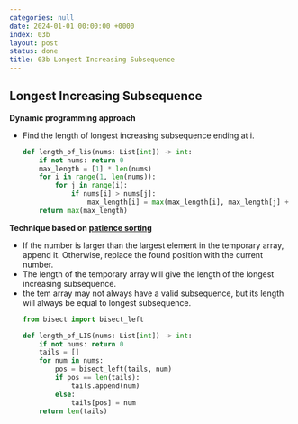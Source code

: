 ```yaml
---
categories: null
date: 2024-01-01 00:00:00 +0000
index: 03b
layout: post
status: done
title: 03b Longest Increasing Subsequence
---
```


## Longest Increasing Subsequence

**Dynamic programming approach**
- Find the length of longest increasing subsequence ending at i. 
    ```python
    def length_of_lis(nums: List[int]) -> int:
        if not nums: return 0
        max_length = [1] * len(nums)
        for i in range(1, len(nums)):
            for j in range(i):
                if nums[i] > nums[j]:
                    max_length[i] = max(max_length[i], max_length[j] + 1)
        return max(max_length)
    ```

**Technique based on [patience sorting](https://www.cs.princeton.edu/courses/archive/spring13/cos423/lectures/LongestIncreasingSubsequence.pdf)**
- If the number is larger than the largest element in the temporary array, append it. Otherwise, replace the found position with the current number.
- The length of the temporary array will give the length of the longest increasing subsequence.
- the tem array may not always have a valid subsequence, but its length will always be equal to longest subsequence.
    ```python
    from bisect import bisect_left
    
    def length_of_LIS(nums: List[int]) -> int:
        if not nums: return 0
        tails = []
        for num in nums:
            pos = bisect_left(tails, num)
            if pos == len(tails):
                tails.append(num)
            else:
                tails[pos] = num
        return len(tails)
    ```